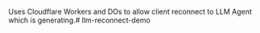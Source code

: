 Uses Cloudflare Workers and DOs to allow client reconnect to LLM Agent which is generating.# llm-reconnect-demo
